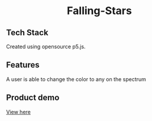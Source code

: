<h1 align=center>Falling-Stars</h1>

## Tech Stack
Created using opensource p5.js. 

## Features
A user is able to change the color to any on the spectrum

## Product demo

[View here](https://editor.p5js.org/melanielaporte/full/tUZW6YA-m)
